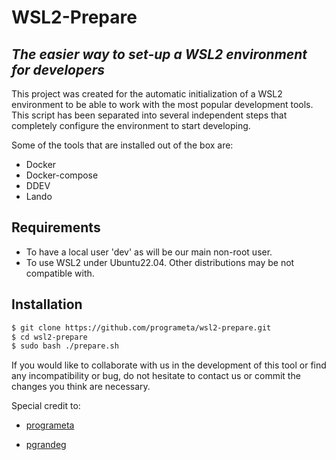 # WSL2-Prepare
## _The easier way to set-up a WSL2 environment for developers_

This project was created for the automatic initialization of a WSL2 environment to be able to work with the most popular development tools.
This script has been separated into several independent steps that completely configure the environment to start developing.

Some of the tools that are installed out of the box are:
- Docker
- Docker-compose
- DDEV
- Lando

## Requirements
- To have a local user 'dev' as will be our main non-root user.
- To use WSL2 under Ubuntu22.04. Other distributions may be not compatible with.

## Installation
```sh
$ git clone https://github.com/programeta/wsl2-prepare.git
$ cd wsl2-prepare
$ sudo bash ./prepare.sh
```

If you would like to collaborate with us in the development of this tool or find any incompatibility or bug, do not hesitate to contact us or commit the changes you think are necessary.

Special credit to:
- [programeta]
- [pgrandeg]

   [programeta]: <https://github.com/programeta>
   [pgrandeg]: <https://github.com/pgrandeg>
